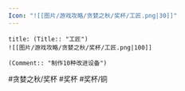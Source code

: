 ```yaml
---
Icon: "![[图片/游戏攻略/贪婪之秋/奖杯/工匠.png|30]]"
---
```

```ad-common-bronze-trophy
title: (Title:: "工匠")
![[图片/游戏攻略/贪婪之秋/奖杯/工匠.png|100]]

(Comment:: "制作10种改进设备")
```

#贪婪之秋/奖杯 #奖杯 #奖杯/铜
